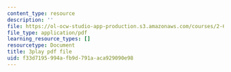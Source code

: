 ```yaml
---
content_type: resource
description: ''
file: https://ol-ocw-studio-app-production.s3.amazonaws.com/courses/2-627-fundamentals-of-photovoltaics-fall-2013/f33d7195994afb9d791aaca929090e98_hewgCK5oZAo.pdf
file_type: application/pdf
learning_resource_types: []
resourcetype: Document
title: 3play pdf file
uid: f33d7195-994a-fb9d-791a-aca929090e98
---
```


